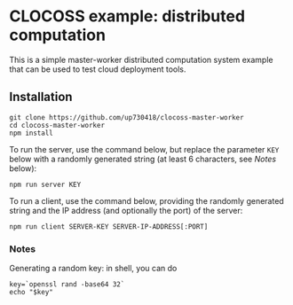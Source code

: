 # CLOCOSS example: distributed computation

This is a simple master-worker distributed computation system example that can be
used to test cloud deployment tools.

## Installation

```
git clone https://github.com/up730418/clocoss-master-worker
cd clocoss-master-worker
npm install
```

To run the server, use the command below, but replace the parameter `KEY` below with a randomly generated string (at least 6 characters, see _Notes_ below):

```
npm run server KEY
```

To run a client, use the command below, providing the randomly generated string and the IP address (and optionally the port) of the server:

```
npm run client SERVER-KEY SERVER-IP-ADDRESS[:PORT]
```


### Notes

Generating a random key: in shell, you can do

```
key=`openssl rand -base64 32`
echo "$key"
```
